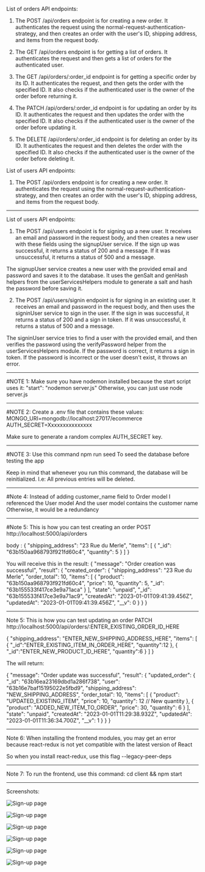 List of orders API endpoints:

1. The POST /api/orders endpoint is for creating a new order. It authenticates the request using the normal-request-authentication-strategy, and then creates an order with the user's ID, shipping address, and items from the request body.

2. The GET /api/orders endpoint is for getting a list of orders. It authenticates the request and then gets a list of orders for the authenticated user.

3. The GET /api/orders/:order_id endpoint is for getting a specific order by its ID. It authenticates the request, and then gets the order with the specified ID. It also checks if the authenticated user is the owner of the order before returning it.

4. The PATCH /api/orders/:order_id endpoint is for updating an order by its ID. It authenticates the request and then updates the order with the specified ID. It also checks if the authenticated user is the owner of the order before updating it.

5. The DELETE /api/orders/:order_id endpoint is for deleting an order by its ID. It authenticates the request and then deletes the order with the specified ID. It also checks if the authenticated user is the owner of the order before deleting it.

List of users API endpoints:

1. The POST /api/orders endpoint is for creating a new order. It authenticates the request using the normal-request-authentication-strategy, and then creates an order with the user's ID, shipping address, and items from the request body.

---

List of users API endpoints:

1. The POST /api/users endpoint is for signing up a new user. It receives an email and password in the request body, and then creates a new user with these fields using the signupUser service. If the sign up was successful, it returns a status of 200 and a message. If it was unsuccessful, it returns a status of 500 and a message.

The signupUser service creates a new user with the provided email and password and saves it to the database. It uses the genSalt and genHash helpers from the userServicesHelpers module to generate a salt and hash the password before saving it.

2. The POST /api/users/signin endpoint is for signing in an existing user. It receives an email and password in the request body, and then uses the signinUser service to sign in the user. If the sign in was successful, it returns a status of 200 and a sign in token. If it was unsuccessful, it returns a status of 500 and a message.

The signinUser service tries to find a user with the provided email, and then verifies the password using the verifyPassword helper from the userServicesHelpers module. If the password is correct, it returns a sign in token. If the password is incorrect or the user doesn't exist, it throws an error.

---

#NOTE 1:
Make sure you have nodemon installed because the start script uses it:
"start": "nodemon server.js"
Otherwise, you can just use
node server.js

---

#NOTE 2:
Create a .env file that contains these values:
MONGO_URI=mongodb://localhost:27017/ecommerce
AUTH_SECRET=Xxxxxxxxxxxxxxx

Make sure to generate a random complex AUTH_SECRET key.

---

#NOTE 3:
Use this command
npm run seed
To seed the database before testing the app

Keep in mind that whenever you run this command, the database will be reinitialized. I.e: All previous entries will be deleted.

---

#Note 4:
Instead of adding customer_name field to Order model
I referenced the User model
And the user model contains the customer name
Otherwise, it would be a redundancy

---

#Note 5:
This is how you can test creating an order
POST http://localhost:5000/api/orders

body :
{
"shipping_address": "23 Rue du Merle",
"items": [
{
"_id": "63b150aa968793f921fd60c4",
"quantity": 5
}
]
}

You will receive this in the result:
{
"message": "Order creation was successful",
"result": {
"created_order": {
"shipping_address": "23 Rue du Merle",
"order_total": 10,
"items": [
{
"product": "63b150aa968793f921fd60c4",
"price": 10,
"quantity": 5,
"_id": "63b155533f417ce3e9a71aca"
}
],
"state": "unpaid",
"\_id": "63b155533f417ce3e9a71ac9",
"createdAt": "2023-01-01T09:41:39.456Z",
"updatedAt": "2023-01-01T09:41:39.456Z",
"\_\_v": 0
}
}
}

---

Note 5:
This is how you can test updating an order
PATCH http://localhost:5000/api/orders/:ENTER_EXISTING_ORDER_ID_HERE

{
"shipping_address": "ENTER_NEW_SHIPPING_ADDRESS_HERE",
"items": [
{
"_id":"ENTER_EXISTING_ITEM_IN_ORDER_HERE",
"quantity":12
},
{
"_id":"ENTER_NEW_PRODUCT_ID_HERE",
"quantity":6
}
]
}

The will return:

{
"message": "Order update was successful",
"result": {
"updated_order": {
"\_id": "63b16ea23169dbd1a286f738",
"user": "63b16e7baf15195022e5fbd9",
"shipping_address": "NEW_SHIPPING_ADDRESS",
"order_total": 10,
"items": [
{
"product": "UPDATED_EXISTING_ITEM",
"price": 10,
"quantity": 12 // New quantity
},
{
"product": "ADDED_NEW_ITEM_TO_ORDER",
"price": 30,
"quantity": 6
}
],
"state": "unpaid",
"createdAt": "2023-01-01T11:29:38.932Z",
"updatedAt": "2023-01-01T11:36:34.700Z",
"\_\_v": 1
}
}
}

---

Note 6:
When installing the frontend modules, you may get an error because
react-redux is not yet compatible with the latest version of React

So when you install react-redux, use this flag
--legacy-peer-deps

---

Note 7:
To run the frontend, use this command:
cd client && npm start

---

Screenshots:

![Sign-up page](/test-images/signup.png)

![Sign-up page](/test-images/signin.png)

![Sign-up page](/test-images/create_cart.png)

![Sign-up page](/test-images/created_carts.png)

![Sign-up page](/test-images/creating_order.png)

![Sign-up page](/test-images/created_orders.png)
